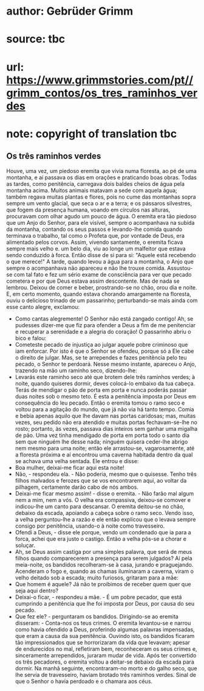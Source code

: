 # author: Gebrüder Grimm
# source: tbc
# url: https://www.grimmstories.com/pt//grimm_contos/os_tres_raminhos_verdes
# note: copyright of translation tbc

## Os três raminhos verdes 

Houve, uma vez, um piedoso eremita que vivia numa floresta, ao pé de uma
montanha, e aí passava os dias em orações e praticando boas obras. Todas
as tardes, como penitência, carregava dois baldes cheios de água pela
montanha acima. Muitos animais matavam a sede com aquela água; também
regava muitas plantas e flores, pois no cume das montanhas sopra sempre
um vento glacial, que seca o ar e a terra; e os pássaros silvestres, que
fogem da presença humana, voando em círculos nas alturas, procuravam com
olhar agudo um pouco de água. O eremita era tão piedoso que um Anjo do
Senhor, para ele visível, sempre o acompanhava na subida da montanha,
contando os seus passos e levando-lhe comida quando terminava o
trabalho, tal como o Profeta que, por vontade de Deus, era alimentado
pelos corvos.
Assim, vivendo santamente, o eremita ficava sempre mais velho e. um belo
dia, viu ao longe um malfeitor que estava sendo conduzido à forca. Então
disse de si para si: "Aquele está recebendo o que merece!"
A tarde, quando levou a água para a montanha, o Anjo que sempre o
acompanhava não apareceu e não lhe trouxe comida. Assustou-se com tal
fato e fez um sério exame de consciência para ver que pecado cometera e
por que Deus estava assim descontente. Mas de nada se lembrou. Deixou de
comer e beber, prostrando-se no chão, orou dia e noite. E, em certo
momento, quando estava chorando amargamente na floresta, ouviu o
delicioso trinado de um passarinho; perturbando-se mais ainda com esse
canto alegre, exclamou:
- Como cantas alegremente! O Senhor não está zangado contigo! Ah, se
pudesses dizer-me que fiz para ofender a Deus a fim de me penitenciar e
recuperar a serenidade e a alegria do coração!
O passarinho abriu o bico e falou:
- Cometeste pecado de injustiça ao julgar aquele pobre criminoso que iam
enforcar. Por isto é que o Senhor se ofendeu, porque só a Ele cabe o
direito de julgar. Mas, se te arrependes e fazes penitência pelo teu
pecado, o Senhor te perdoará.
Nesse mesmo instante, apareceu o Anjo, trazendo na mão um raminho seco,
dizendo-lhe:
- Levarás este raminho seco até que brotem dele três raminhos verdes; à
noite, quando quiseres dormir, deves colocá-lo embaixo da tua cabeça.
Terás de mendigar o pão de porta em porta e nunca poderás passar duas
noites sob o mesmo teto. É esta a penitência imposta por Deus em
consequência do leu pecado.
Então o eremita tomou o ramo seco e voltou para a agitação do mundo, que
já não via há tanto tempo. Comia e bebia apenas aquilo que lhe davam nas
portas caridosas; mas, muitas vezes, seu pedido não era atendido e
muitas portas fechavam-se-lhe no rosto; portanto, às vezes, passava dias
inteiros sem ganhar uma migalha de pão.
Uma vez tinha mendigado de porta em porta todo o santo dia sem que
ninguém lhe desse nada; ninguém quisera ceder-lhe abrigo nem mesmo para
uma noite; então ele arrastou-se, vagarosamente, até a floresta próxima
e aí encontrou uma caverna habitada dentro da qual se achava uma velha
sentada. Ele entrou e disse:
- Boa mulher, deixai-me ficar aqui esta noite!
- Não, - respondeu ela. - Não poderia, mesmo que o quisesse. Tenho três
filhos malvados e ferozes que se vos encontrarem aqui, ao voltar da
pilhagem, certamente darão cabo de nós ambos.
- Deixai-me ficar mesmo assim! - disse o eremita. - Não farão mal algum
nem a mim, nem a vós.
O velha era compassiva, deixou-se comover e indicou-lhe um canto para
descansar. O eremita deitou-se no chão, debaixo da escada, apoiando a
cabeça sobre o ramo seco. Vendo isso, a velha perguntou-lhe a razão e
ele então explicou que o levava sempre consigo por penitência, usando-o
à noite como travesseiro.
- Ofendi a Deus, - disse ele porque, vendo um condenado que ia para a
forca, achei que era justo o castigo.
Então a velha pôs-se a chorar e soluçar.
- Ah, se Deus assim castiga por uma simples palavra, que será de meus
filhos quando comparecerem a presença para serem julgados?
Aí pela meia-noite, os bandidos recolheram-se à casa, jurando e
praguejando. Acenderam o fogo e, quando as chamas iluminaram a caverna,
viram o velho deitado sob a escada; muito furiosos, gritaram para a
mãe:
- Que homem é aquele? Já não te proibimos de receber quem quer que seja
aqui dentro?
- Deixai-o ficar, - respondeu a mãe. - É um pobre pecador, que está
cumprindo a penitência que lhe foi imposta por Deus, por causa do seu
pecado.
- Que fez ele? - perguntaram os bandidos. Dirigindo-se ao eremita
disseram: - Conta-nos os teus crimes.
O eremita levantou-se e narrou como havia ofendido a Deus, proferindo
algumas palavras impensadas, que eram a causa da sua penitência. Ouvindo
isto, os bandidos ficaram tão impressionados que se horrorizaram da vida
que levavam; apesar de endurecidos no mal, refletiram bem, reconheceram
os seus crimes e, sinceramente arrependidos, juraram mudar de vida.
Após ter convertido os três pecadores, o eremita voltou a deitar-se
debaixo da escada para dormir.
Na manhã seguinte, encontraram-no morto e do galho seco, que lhe servia
de travesseiro, haviam brotado três raminhos verdes. Sinal de que o
Senhor o havia perdoado e o chamara aos céus.
